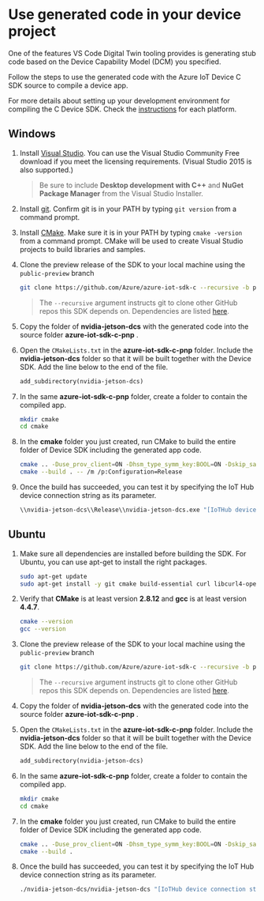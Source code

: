 # Use generated code in your device project

One of the features VS Code Digital Twin tooling provides is generating stub code based on the Device Capability Model (DCM) you specified.

Follow the steps to use the generated code with the Azure IoT Device C SDK source to compile a device app.

For more details about setting up your development environment for compiling the C Device SDK. Check the [instructions](https://github.com/Azure/azure-iot-sdk-c/blob/master/iothub_client/readme.md#compiling-the-c-device-sdk) for each platform.

## Windows

1. Install [Visual Studio](https://www.visualstudio.com/downloads/). You can use the Visual Studio Community Free download if you meet the licensing requirements. (Visual Studio 2015 is also supported.)

    > Be sure to include **Desktop development with C++** and **NuGet Package Manager** from the Visual Studio Installer.

1. Install [git](http://www.git-scm.com/). Confirm git is in your PATH by typing `git version` from a command prompt.

1. Install [CMake](https://cmake.org/). Make sure it is in your PATH by typing `cmake -version` from a command prompt. CMake will be used to create Visual Studio projects to build libraries and samples.

1. Clone the preview release of the SDK to your local machine using the `public-preview` branch
    ```bash
    git clone https://github.com/Azure/azure-iot-sdk-c --recursive -b public-preview
    ```
    > The `--recursive` argument instructs git to clone other GitHub repos this SDK depends on. Dependencies are listed [here](https://github.com/Azure/azure-iot-sdk-c/blob/master/.gitmodules).

1. Copy the folder of **nvidia-jetson-dcs** with the generated code into the source folder **azure-iot-sdk-c-pnp** .

1. Open the `CMakeLists.txt` in the **azure-iot-sdk-c-pnp** folder. Include the **nvidia-jetson-dcs** folder so that it will be built together with the Device SDK. Add the line below to the end of the file.
    ```txt
    add_subdirectory(nvidia-jetson-dcs)
    ```

1. In the same **azure-iot-sdk-c-pnp** folder, create a folder to contain the compiled app.
    ```bash
    mkdir cmake
    cd cmake
    ```

1. In the **cmake** folder you just created, run CMake to build the entire folder of Device SDK including the generated app code.
    ```bash
    cmake .. -Duse_prov_client=ON -Dhsm_type_symm_key:BOOL=ON -Dskip_samples:BOOL=ON
    cmake --build . -- /m /p:Configuration=Release
    ```

1. Once the build has succeeded, you can test it by specifying the IoT Hub device connection string as its parameter.
    ```bash
    \\nvidia-jetson-dcs\\Release\\nvidia-jetson-dcs.exe "[IoTHub device connection string]"
    ```

## Ubuntu

1. Make sure all dependencies are installed before building the SDK. For Ubuntu, you can use apt-get to install the right packages.
    ```bash
    sudo apt-get update
    sudo apt-get install -y git cmake build-essential curl libcurl4-openssl-dev libssl-dev uuid-dev
    ```

1. Verify that **CMake** is at least version **2.8.12** and **gcc** is at least version **4.4.7**.
    ```bash
    cmake --version
    gcc --version
    ```

1. Clone the preview release of the SDK to your local machine using the `public-preview` branch
    ```bash
    git clone https://github.com/Azure/azure-iot-sdk-c --recursive -b public-preview
    ```
    > The `--recursive` argument instructs git to clone other GitHub repos this SDK depends on. Dependencies are listed [here](https://github.com/Azure/azure-iot-sdk-c/blob/master/.gitmodules).

1. Copy the folder of **nvidia-jetson-dcs** with the generated code into the source folder **azure-iot-sdk-c-pnp** .

1. Open the `CMakeLists.txt` in the **azure-iot-sdk-c-pnp** folder. Include the **nvidia-jetson-dcs** folder so that it will be built together with the Device SDK. Add the line below to the end of the file.
    ```txt
    add_subdirectory(nvidia-jetson-dcs)
    ```

1. In the same **azure-iot-sdk-c-pnp** folder, create a folder to contain the compiled app.
    ```bash
    mkdir cmake
    cd cmake
    ```

1. In the **cmake** folder you just created, run CMake to build the entire folder of Device SDK including the generated app code.
    ```bash
    cmake .. -Duse_prov_client=ON -Dhsm_type_symm_key:BOOL=ON -Dskip_samples:BOOL=ON
    cmake --build .
    ```

1. Once the build has succeeded, you can test it by specifying the IoT Hub device connection string as its parameter.
    ```bash
    ./nvidia-jetson-dcs/nvidia-jetson-dcs "[IoTHub device connection string]"
    ```